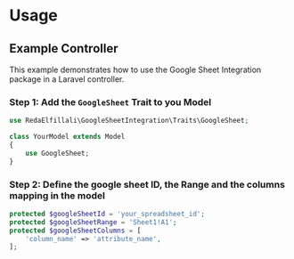# Usage

## Example Controller

This example demonstrates how to use the Google Sheet Integration package in a Laravel controller.

### Step 1: Add the `GoogleSheet` Trait to you Model
  
  ```php
  use RedaElfillali\GoogleSheetIntegration\Traits\GoogleSheet;

  class YourModel extends Model
  {
      use GoogleSheet;
  }
  ```
  
### Step 2: Define the google sheet ID, the Range and the columns mapping in the model

  ```php
  protected $googleSheetId = 'your_spreadsheet_id';
  protected $googleSheetRange = 'Sheet1!A1';
  protected $googleSheetColumns = [
      'column_name' => 'attribute_name',
  ];
  ```
